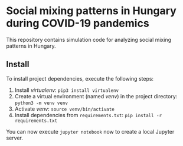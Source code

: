 # Social mixing patterns in Hungary during COVID-19 pandemics
This repository contains simulation code for analyzing social mixing patterns in Hungary.

## Install
To install project dependencies, execute the following steps:
1) Install *virtualenv*: `pip3 install virtualenv`
2) Create a virtual environment (named *venv*) in the project directory: `python3 -m venv venv`
3) Activate *venv*: `source venv/bin/activate`
4) Install dependencies from `requirements.txt`: `pip install -r requirements.txt`

You can now execute `jupyter notebook` now to create a local Jupyter server.

